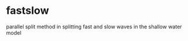 fastslow
========

parallel split method in splitting fast and slow waves in the shallow water model
